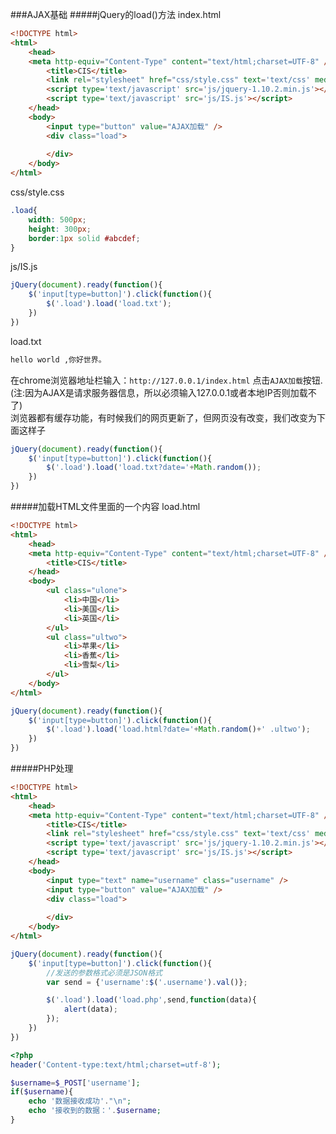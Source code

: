 ###AJAX基础
#####jQuery的load()方法
index.html
```html
<!DOCTYPE html>
<html>
	<head>
	<meta http-equiv="Content-Type" content="text/html;charset=UTF-8" />
		<title>CIS</title>
		<link rel="stylesheet" href="css/style.css" text='text/css' media='screen' />
		<script type='text/javascript' src='js/jquery-1.10.2.min.js'></script>
		<script type='text/javascript' src='js/IS.js'></script>
	</head>
	<body>
		<input type="button" value="AJAX加载" />
		<div class="load">
			
		</div>
	</body>
</html>
```
css/style.css
```css
.load{
	width: 500px;
	height: 300px;
	border:1px solid #abcdef;
}
```
js/IS.js
```js
jQuery(document).ready(function(){
	$('input[type=button]').click(function(){
		$('.load').load('load.txt');
	})
})
```
load.txt
```txt
hello world ,你好世界。
```
在chrome浏览器地址栏输入：`http://127.0.0.1/index.html` 点击`AJAX加载`按钮.			
(注:因为AJAX是请求服务器信息，所以必须输入127.0.0.1或者本地IP否则加载不了)		
浏览器都有缓存功能，有时候我们的网页更新了，但网页没有改变，我们改变为下面这样子
```js
jQuery(document).ready(function(){
	$('input[type=button]').click(function(){
		$('.load').load('load.txt?date='+Math.random());
	})
})
```
#####加载HTML文件里面的一个内容
load.html
```html
<!DOCTYPE html>
<html>
	<head>
	<meta http-equiv="Content-Type" content="text/html;charset=UTF-8" />
		<title>CIS</title>
	</head>
	<body>
		<ul class="ulone">
			<li>中国</li>
			<li>美国</li>
			<li>英国</li>
		</ul>
		<ul class="ultwo">
			<li>苹果</li>
			<li>香蕉</li>
			<li>雪梨</li>
		</ul>
	</body>
</html>
```
```js
jQuery(document).ready(function(){
	$('input[type=button]').click(function(){
		$('.load').load('load.html?date='+Math.random()+' .ultwo');
	})
})
```
#####PHP处理
```html
<!DOCTYPE html>
<html>
	<head>
	<meta http-equiv="Content-Type" content="text/html;charset=UTF-8" />
		<title>CIS</title>
		<link rel="stylesheet" href="css/style.css" text='text/css' media='screen' />
		<script type='text/javascript' src='js/jquery-1.10.2.min.js'></script>
		<script type='text/javascript' src='js/IS.js'></script>
	</head>
	<body>
		<input type="text" name="username" class="username" />
		<input type="button" value="AJAX加载" />
		<div class="load">
			
		</div>
	</body>
</html>
```
```js
jQuery(document).ready(function(){
	$('input[type=button]').click(function(){
		//发送的参数格式必须是JSON格式
		var send = {'username':$('.username').val()};

		$('.load').load('load.php',send,function(data){
			alert(data);
		});
	})
})
```
```php
<?php
header('Content-type:text/html;charset=utf-8');

$username=$_POST['username'];
if($username){
	echo '数据接收成功'."\n";
	echo '接收到的数据：'.$username;
}
```
